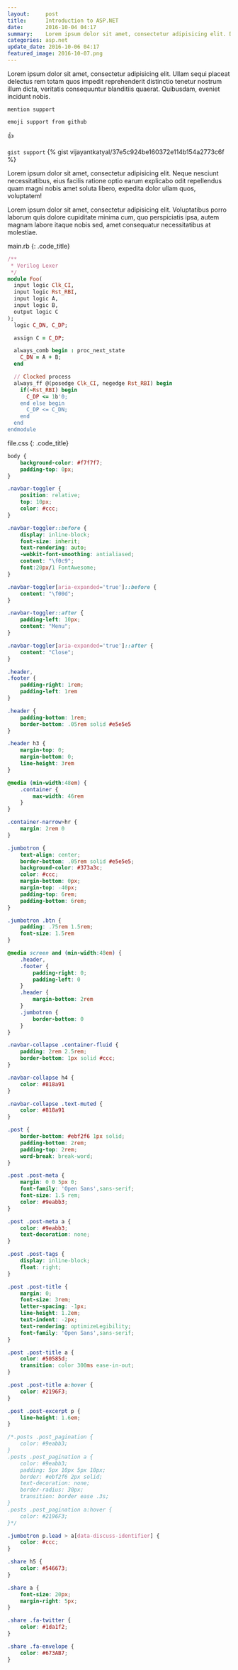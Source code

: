 ```yaml
---
layout:     post
title:      Introduction to ASP.NET
date:       2016-10-04 04:17
summary:    Lorem ipsum dolor sit amet, consectetur adipisicing elit. Doloribus a nisi atque fugit reprehenderit iusto quos earum quo necessitatibus perferendis
categories: asp.net
update_date: 2016-10-06 04:17
featured_image: 2016-10-07.png
---
```


Lorem ipsum dolor sit amet, consectetur adipisicing elit. Ullam sequi placeat delectus rem totam quos impedit reprehenderit distinctio tenetur nostrum illum dicta, veritatis consequuntur blanditiis quaerat. Quibusdam, eveniet incidunt nobis.

<code>mention support</code>



<code>emoji support from github</code>

:+1:

<code>gist support</code>
{% gist vijayantkatyal/37e5c924be160372e114b154a2773c6f %}

Lorem ipsum dolor sit amet, consectetur adipisicing elit. Neque nesciunt necessitatibus, eius facilis ratione optio earum explicabo odit repellendus quam magni nobis amet soluta libero, expedita dolor ullam quos, voluptatem!

Lorem ipsum dolor sit amet, consectetur adipisicing elit. Voluptatibus porro laborum quis dolore cupiditate minima cum, quo perspiciatis ipsa, autem magnam labore itaque nobis sed, amet consequatur necessitatibus at molestiae.

main.rb
{: .code_title}
~~~ ruby
/**
 * Verilog Lexer
 */
module Foo(
  input logic Clk_CI,
  input logic Rst_RBI,
  input logic A,
  input logic B,
  output logic C
);
  logic C_DN, C_DP;

  assign C = C_DP;

  always_comb begin : proc_next_state
    C_DN = A + B;
  end

  // Clocked process
  always_ff @(posedge Clk_CI, negedge Rst_RBI) begin
    if(~Rst_RBI) begin
      C_DP <= 1b'0;
    end else begin
      C_DP <= C_DN;
    end
  end
endmodule
~~~

file.css
{: .code_title}
~~~ css
body {
	background-color: #f7f7f7;
	padding-top: 0px;
}

.navbar-toggler {
	position: relative;
	top: 10px;
	color: #ccc;
}

.navbar-toggler::before {
	display: inline-block;
	font-size: inherit;
	text-rendering: auto;
	-webkit-font-smoothing: antialiased;
	content: "\f0c9";
	font:20px/1 FontAwesome;
}

.navbar-toggler[aria-expanded='true']::before {
	content: "\f00d";
}

.navbar-toggler::after {
	padding-left: 10px;
	content: "Menu"; 
}

.navbar-toggler[aria-expanded='true']::after {
	content: "Close";
}

.header,
.footer {
	padding-right: 1rem;
	padding-left: 1rem
}

.header {
	padding-bottom: 1rem;
	border-bottom: .05rem solid #e5e5e5
}

.header h3 {
	margin-top: 0;
	margin-bottom: 0;
	line-height: 3rem
}

@media (min-width:48em) {
	.container {
		max-width: 46rem
	}
}

.container-narrow>hr {
	margin: 2rem 0
}

.jumbotron {
	text-align: center;
	border-bottom: .05rem solid #e5e5e5;
	background-color: #373a3c;
	color: #ccc;
	margin-bottom: 0px;
	margin-top: -40px;
	padding-top: 6rem;
	padding-bottom: 6rem;
}

.jumbotron .btn {
	padding: .75rem 1.5rem;
	font-size: 1.5rem
}

@media screen and (min-width:48em) {
	.header,
	.footer {
		padding-right: 0;
		padding-left: 0
	}
	.header {
		margin-bottom: 2rem
	}
	.jumbotron {
		border-bottom: 0
	}
}

.navbar-collapse .container-fluid {
	padding: 2rem 2.5rem;
	border-bottom: 1px solid #ccc;
}

.navbar-collapse h4 {
	color: #818a91
}

.navbar-collapse .text-muted {
	color: #818a91
}

.post {
	border-bottom: #ebf2f6 1px solid;
	padding-bottom: 2rem;
	padding-top: 2rem;
	word-break: break-word;
}

.post .post-meta {
	margin: 0 0 5px 0;
	font-family: 'Open Sans',sans-serif;
	font-size: 1.5 rem;
	color: #9eabb3;
}

.post .post-meta a {
	color: #9eabb3;
	text-decoration: none;
}

.post .post-tags {
	display: inline-block;
	float: right;
}

.post .post-title {
	margin: 0;
	font-size: 3rem;
	letter-spacing: -1px;
	line-height: 1.2em;
	text-indent: -2px;
	text-rendering: optimizeLegibility;
	font-family: 'Open Sans',sans-serif;
}

.post .post-title a {
	color: #50585d;
	transition: color 300ms ease-in-out;
}

.post .post-title a:hover {
	color: #2196F3;
}

.post .post-excerpt p {
	line-height: 1.6em;
}

/*.posts .post_pagination {
	color: #9eabb3;
}
.posts .post_pagination a {
	color: #9eabb3;
	padding: 5px 10px 5px 10px;
	border: #ebf2f6 2px solid;
	text-decoration: none;
	border-radius: 30px;
	transition: border ease .3s;
}
.posts .post_pagination a:hover {
	color: #2196F3;
}*/

.jumbotron p.lead > a[data-discuss-identifier] {
	color: #ccc;
}

.share h5 {
	color: #546673;
}

.share a {
	font-size: 20px;
	margin-right: 5px;
}

.share .fa-twitter {
	color: #1da1f2;
}

.share .fa-envelope {
	color: #673AB7;
}
~~~